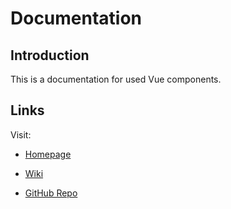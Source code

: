 # Documentation

## Introduction

This is a documentation for used Vue components.

## Links


Visit:

* <a target="_blank" href="https://Re-Krass.github.io/">Homepage
  </a>

* <a target="_blank" href="https://github.com/Re-Krass/Re-Krass.github.io/wiki">Wiki
  </a>

* <a target="_blank" href="https://github.com/Re-Krass/Re-Krass.github.io/">GitHub Repo
  </a>
